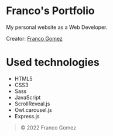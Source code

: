# Franco's Portfolio

My personal website as a Web Developer.

Creator: [Franco Gomez](https://github.com/GomezFrannco)

# Used technologies

* HTML5
* CSS3
* Sass
* JavaScript
* ScrollReveal.js
* Owl.carousel.js
* Express.js

> © 2022 Franco Gomez